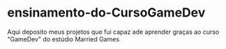 # ensinamento-do-CursoGameDev
Aqui deposito meus projetos que fui capaz ade aprender graças ao curso "GameDev" do estúdio  Married Games
